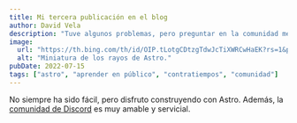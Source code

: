 ```yaml
---
title: Mi tercera publicación en el blog
author: David Vela
description: "Tuve algunos problemas, pero preguntar en la comunidad me ayudó mucho."
image:
  url: "https://th.bing.com/th/id/OIP.tLotgCDtzgTdwJcTiXWRCwHaEK?rs=1&pid=ImgDetMain"
  alt: "Miniatura de los rayos de Astro."
pubDate: 2022-07-15
tags: ["astro", "aprender en público", "contratiempos", "comunidad"]
---
```


No siempre ha sido fácil, pero disfruto construyendo con Astro. Además, la [comunidad de Discord](https://astro.build/chat) es muy amable y servicial.
